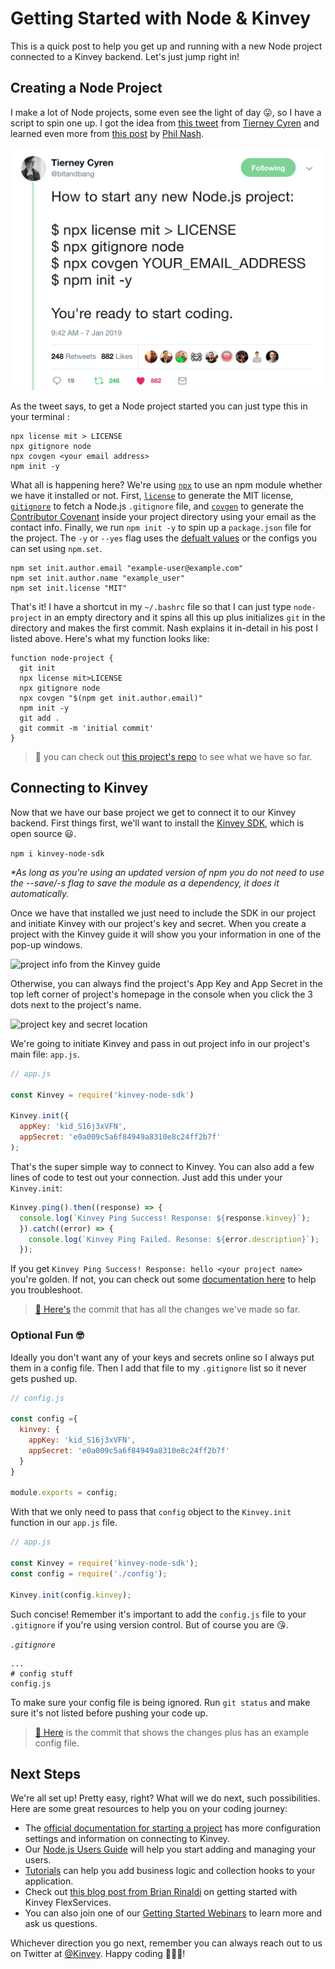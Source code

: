 # Getting Started with Node & Kinvey
This is a quick post to help you get up and running with a new Node project connected to a Kinvey backend. Let's just jump right in!

## Creating a Node Project
I make a lot of Node projects, some even see the light of day 😛, so I have a script to spin one up. I got the idea from [this tweet](https://twitter.com/bitandbang/status/1082331715471925250) from [Tierney Cyren](https://twitter.com/bitandbang/) and learned even more from [this post](https://philna.sh/blog/2019/01/10/how-to-start-a-node-js-project/) by [Phil Nash](https://twitter.com/philnash).

![picture of Tierney's tweet](tearkneesiren.png)

As the tweet says, to get a Node project started you can just type this in your terminal :

```
npx license mit > LICENSE
npx gitignore node
npx covgen <your email address>
npm init -y
```

What all is happening here? We're using [`npx`](https://medium.com/@maybekatz/introducing-npx-an-npm-package-runner-55f7d4bd282b) to use an npm module whether we have it installed or not. First, [`license`](https://www.npmjs.com/package/license) to generate the MIT license, [`gitignore`](https://www.npmjs.com/search?q=gitignore) to fetch a Node.js `.gitignore` file, and [`covgen`](https://www.npmjs.com/package/covgen) to generate the [Contributor Covenant](https://www.contributor-covenant.org/) inside your project directory using your email as the contact info. Finally, we run `npm init -y` to spin up a `package.json` file for the project. The `-y` or `--yes` flag uses the [defualt values](https://docs.npmjs.com/creating-a-package-json-file#default-values-extracted-from-the-current-directory) or the configs you can set using `npm.set`.

```
npm set init.author.email "example-user@example.com"
npm set init.author.name "example_user"
npm set init.license "MIT"
```

That's it! I have a shortcut in my `~/.bashrc` file so that I can just type `node-project` in an empty directory and it spins all this up plus initializes `git` in the directory and makes the first commit. Nash explains it in-detail in his post I listed above. Here's what my function looks like:

```
function node-project {
  git init
  npx license mit>LICENSE
  npx gitignore node
  npx covgen "$(npm get init.author.email)"
  npm init -y
  git add .
  git commit -m 'initial commit'
}
```
> 🐙 you can check out [this project's repo](https://bit.ly/2I1AFnO) to see what we have so far.

## Connecting to Kinvey
Now that we have our base project we get to connect it to our Kinvey backend. First things first, we'll want to install the [Kinvey SDK](https://github.com/Kinvey/js-sdk), which is open source 😃.

```npm i kinvey-node-sdk```

_*As long as you're using an updated version of npm you do not need to use the --save/-s flag to save the module as a dependency, it does it automatically._

Once we have that installed we just need to include the SDK in our project and initiate Kinvey with our project's key and secret. When you create a project with the Kinvey guide it will show you your information in one of the pop-up windows.

![project info from the Kinvey guide](guide.png)

Otherwise, you can always find the project's App Key and App Secret in the top left corner of project's homepage in the console when you click the 3 dots next to the project's name.

![project key and secret location](kinvey_appkey.gif)

We're going to initiate Kinvey and pass in out project info in our project's main file: `app.js`.

```js
// app.js

const Kinvey = require('kinvey-node-sdk')

Kinvey.init({
  appKey: 'kid_S16j3xVFN',
  appSecret: 'e0a009c5a6f84949a8310e8c24ff2b7f'
);
```

That's the super simple way to connect to Kinvey. You can also add a few lines of code to test out your connection. Just add this under your `Kinvey.init`:

```js
Kinvey.ping().then((response) => {
  console.log(`Kinvey Ping Success! Response: ${response.kinvey}`);
  }).catch((error) => {
    console.log(`Kinvey Ping Failed. Resonse: ${error.description}`);
  });
```

If you get `Kinvey Ping Success! Response: hello <your project name>` you're golden. If not, you can check out some [documentation here](https://devcenter.kinvey.com/nodejs/guides/getting-started) to help you troubleshoot.

> [🐙 Here's](https://github.com/tzmanics/node-kinvey-base-project/commit/956eb024751eaad432183fc2a03096b864b85168) the commit that has all the changes we've made so far.

### Optional Fun 🤓

Ideally you don't want any of your keys and secrets online so I always put them in a config file. Then I add that file to my `.gitignore` list so it never gets pushed up.

```js
// config.js

const config ={
  kinvey: {
    appKey: 'kid_S16j3xVFN',
    appSecret: 'e0a009c5a6f84949a8310e8c24ff2b7f'
  }
}

module.exports = config;
```

With that we only need to pass that `config` object to the `Kinvey.init` function in our `app.js` file.

```js
// app.js

const Kinvey = require('kinvey-node-sdk');
const config = require('./config');

Kinvey.init(config.kinvey);
```

Such concise! Remember it's important to add the `config.js` file to your `.gitignore` if you're using version control. But of course you are 😘.

*`.gitignore`*
```
...
# config stuff
config.js

```

To make sure your config file is being ignored. Run `git status` and make sure it's not listed before pushing your code up.

> [🐙 Here](https://github.com/tzmanics/node-kinvey-base-project/commit/503a016c215dd8e41fef7ae8756d0b50aef0ac92) is the commit that shows the changes plus has an example config file.

## Next Steps
We're all set up! Pretty easy, right? What will we do next, such possibilities. Here are some great resources to help you on your coding journey:

- The [official documentation for starting a project](https://devcenter.kinvey.com/nodejs/guides/getting-started) has more configuration settings and information on connecting to Kinvey.
- Our [Node.js Users Guide](https://devcenter.kinvey.com/nodejs/guides/users) will help you start adding and managing your users.
- [Tutorials](https://devcenter.kinvey.com/nodejs/tutorials) can help you add business logic and collection hooks to your application.
- Check out [this blog post from Brian Rinaldi](https://www.progress.com/blogs/getting-started-with-kinvey-flexservices) on getting started with Kinvey FlexServices.
- You can also join one of our [Getting Started Webinars](https://www.progress.com/campaigns/kinvey/getting-started-with-kinvey) to learn more and ask us questions.

Whichever direction you go next, remember you can always reach out to us on Twitter at [@Kinvey](https://twitter.com/Kinvey). Happy coding 👩🏻‍💻!
